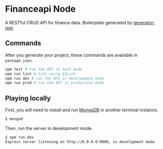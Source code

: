 # Financeapi Node

A RESTful CRUD API for finance data. Boilerplate generated by [generator-rest](https://github.com/diegohaz/generator-rest).

## Commands

After you generate your project, these commands are available in `package.json`.

```bash
npm test # run the API in test mode
npm run lint # lint using ESLint
npm run dev # run the API in development mode
npm run prod # run the API in production mode
```

## Playing locally

First, you will need to install and run [MongoDB](https://www.mongodb.com/) in another terminal instance.

```bash
$ mongod
```

Then, run the server in development mode.

```bash
$ npm run dev
Express server listening on http://0.0.0.0:9000, in development mode
```
